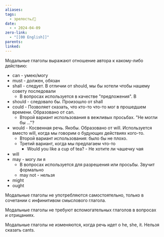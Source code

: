 ```yaml
---
aliases: 
tags:
  - зрелость/🌱
date:
  - - 2024-04-09
zero-link:
  - "[[00 English]]"
parents: 
linked:
---
```

Модальные глаголы выражают отношение автора к какому-либо действию: 
- can - умею/могу
- must - должен, обязан
- shall - следует. В отличии от should, мы бы хотели чтобы нашему совету последовали
	- В вопросах используется в качестве "предложения". В
- should - следовало бы. Произошло от shall
- could - Позволяет сказать, что кто-то что-то мог в прошедшем времени. Образовано от can.
	- Второй вариант использования в вежливых просьбах. "Не могли бы ..."?
- would - Косвенная речь. Якобы. Образовано от will. Используется вместо will, когда мы говорим о будующих действиях кого-то.
	- Второй вариант использования: было бы не плохо.
	- Третий вариант, когда мы предлагаем что-то
		- Would you like a cup of tea? - Не хотите ли чашечку чая
- will
- may - могу ли я
	- В вопросах используется для разрешения или просьбы. Звучит формально
	- may not - нельзя
- might
- ought

Модальные глаголы не употребляются самостоятельно, только в сочетании с инфинитивом смыслового глагола.

Модальные глаголы не требуют вспомогательных глаголов в вопросах и отрицаниях. 

Модальные глаголы не изменяются, когда речь идет о he, she, it. Нельзя сказать cants.